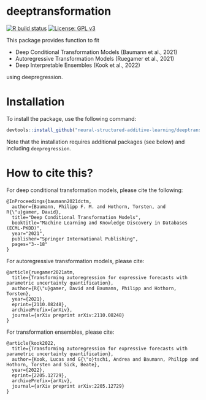 # deeptransformation

[![R build status](https://github.com/neural-structured-additive-learning/deeptransformation/workflows/R-CMD-check/badge.svg)](https://github.com/neural-structured-additive-learning/deeptransformation/actions) [![License: GPL v3](https://img.shields.io/badge/License-GPLv3-blue.svg)](https://www.gnu.org/licenses/gpl-3.0)

This package provides function to fit

-   Deep Conditional Transformation Models (Baumann et al., 2021)
-   Autoregressive Transformation Models (Ruegamer et al., 2021)
-   Deep Interpretable Ensembles (Kook et al., 2022)

using deepregression.

# Installation

To install the package, use the following command:

``` r
devtools::install_github("neural-structured-additive-learning/deeptransformation")
```

Note that the installation requires additional packages (see below) and including `deepregression`.

# How to cite this?

For deep conditional transformation models, please cite the following:

    @InProceedings{baumann2021dctm,
      author={Baumann, Philipp F. M. and Hothorn, Torsten, and R{\"u}gamer, David},
      title="Deep Conditional Transformation Models",
      booktitle="Machine Learning and Knowledge Discovery in Databases (ECML-PKDD)",
      year="2021",
      publisher="Springer International Publishing",
      pages="3--18"
    }

For autoregressive transformation models, please cite:

    @article{ruegamer2021atm,
      title={Transforming autoregression for expressive forecasts with parametric uncertainty quantification},
      author={R{\"u}gamer, David and Baumann, Philipp and Hothorn, Torsten},
      year={2021},
      eprint={2110.08248},
      archivePrefix={arXiv},
      journal={arXiv preprint arXiv:2110.08248}
    }

For transformation ensembles, please cite:

    @article{kook2022,
      title={Transforming autoregression for expressive forecasts with parametric uncertainty quantification},
      author={Kook, Lucas and G{\"o}tschi, Andrea and Baumann, Philipp and Hothorn, Torsten and Sick, Beate},
      year={2022},
      eprint={2205.12729},
      archivePrefix={arXiv},
      journal={arXiv preprint arXiv:2205.12729}
    }
